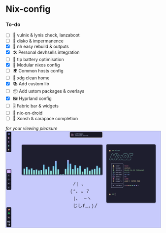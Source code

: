 # Nix-config

### To-do
- [ ] 🔐 vulnix & lynis check, lanzaboot
- [ ] 💾 disko & impermanence
- [x] 📃 nh easy rebuild & outputs
- [x] 🛠️ Personal devhsells integration
- [ ] 🔋 tlp battery optimisation
- [x] 🧱 Modular nixos config
- [ ] 🌍 Common hosts config
- [ ] 🧹 xdg clean home
- [x] 📚 Add custom lib
- [ ] 📦 Add ustom packages & overlays
- [x] 🖼️ Hyprland config
- [ ] 🎚️ Fabric bar & widgets
- [ ] 🤖 nix-on-droid
- [ ] 🐍 Xonsh & carapace completion

*for your viewing pleasure*
![preview.png](./assets/preview.png)
